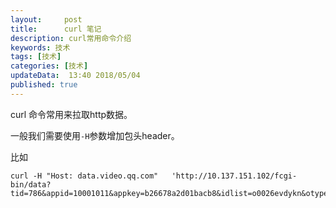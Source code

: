 ```yaml
---   
layout:     post  
title:      curl 笔记
description: curl常用命令介绍    
keywords: 技术
tags: [技术]  
categories: [技术]  
updateData:  13:40 2018/05/04
published: true  
---  
```

 
curl 命令常用来拉取http数据。  

一般我们需要使用`-H`参数增加包头header。  


比如

```
curl -H "Host: data.video.qq.com"   'http://10.137.151.102/fcgi-bin/data?tid=786&appid=10001011&appkey=b26678a2d01bacb8&idlist=o0026evdykn&otype=json'
```





